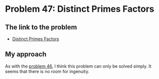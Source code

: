 # Problem 47: Distinct Primes Factors

## The link to the problem

- [Distinct Primes Factors](https://projecteuler.net/problem=47)

## My approach

As with the [problem 46](./p0046.md), I think this problem can only be solved simply.
It seems that there is no room for ingenuity.
